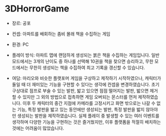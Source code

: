 # 3DHorrorGame
- 장르: 공포
- 컨셉: 아파트를 배회하는 좀비 몰래 책을 수집하는 게임
- 환경: PC
- 플레이 방식:
아파트 맵에 랜덤하게 생성되는 붉은 책을 수집하는 게임입니다.
일반 모드에서는 3개의 난이도 중 하나를 선택해 10권을 책을 찾으면 승리하고, 무한 모드에서는 무한히 생성되는 책을 수집하여 최고 기록을 갱신할 수 있습니다.

- 여담:
마리오와 비슷한 플랫포머 게임을 구상하고 제작하기 시작하였으나, 캐릭터가 둘일 때 더 재미있는 기능을 구현할 수 있다는 생각에 컨셉을 변경하였습니다.
초기 구상대로 점프로 부술 수 있는 발판, 밟고 있으면 점점 떨어지는 발판, 밟으면 제거할 수 있지만 그 외의 방법으로 접촉하면 게임 오버되는 몬스터를 먼저 제작하였습니다.
이후 두 캐릭터의 중간 지점에 카메라를 고정시키고 화면 밖으로는 나갈 수 없는 기능, 특정 발판을 밟고 있는 동안에만 생성되는 발판, 특정 발판을 밟지 않아야만 생성되는 발판을 제작하였습니다.
실제 플레이 중 발생할 수 있는 여러 이벤트를 생각하며 다양한 기능을 구현하는 것은 즐거웠지만, 이후 플랫폼을 적절히 배치하는 것에는 어려움이 많았습니다.
